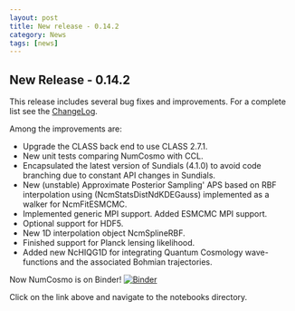```yaml
---
layout: post
title: New release - 0.14.2
category: News
tags: [news]
---
```


## New Release - 0.14.2

This release includes several bug fixes and improvements. For a complete
list see the [ChangeLog](https://github.com/NumCosmo/NumCosmo/blob/master/ChangeLog.md).

Among the improvements are:
- Upgrade the CLASS back end to use CLASS 2.7.1.
- New unit tests comparing NumCosmo with CCL.
- Encapsulated the latest version of Sundials (4.1.0) to avoid code branching due to constant API changes in Sundials.
- New (unstable) Approximate Posterior Sampling' APS based on RBF interpolation using (NcmStatsDistNdKDEGauss) implemented as a walker for NcmFitESMCMC.
- Implemented generic MPI support. Added ESMCMC MPI support.
- Optional support for HDF5.
- New 1D interpolation object NcmSplineRBF.
- Finished support for Planck lensing likelihood.
- Added new NcHIQG1D for integrating Quantum Cosmology wave-functions and the associated Bohmian trajectories.


Now NumCosmo is on Binder! [![Binder](https://mybinder.org/badge_logo.svg)](https://mybinder.org/v2/gh/NumCosmo/NumCosmo/master)

Click on the link above and navigate to the notebooks directory.

